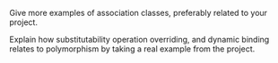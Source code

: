 <div id="objects_basic">

<include src="../../book/oop/objects/what/q-essay-describeObjectInScenario.md" />

</div>


<div id="classes_basic">

<include src="../../book/oop/classes/what/q-essay-identifyClassesAndObjects.md" />

</div>


<div id="classes_enumerations">

<include src="../../book/oop/classes/enumerations/q-essay-defineWeekDays.md" />

</div>


<div id="associations_associationClasses">

Give more examples of association classes, preferably related to your project.

</div>


<div id="polymorphism_mechanism">

Explain how substitutability operation overriding, and dynamic binding relates to polymorphism by taking a real example from the project.

</div>